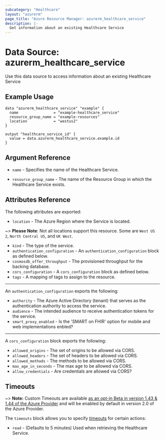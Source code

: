 ```yaml
---
subcategory: "Healthcare"
layout: "azurerm"
page_title: "Azure Resource Manager: azurerm_healthcare_service"
description: |-
  Get information about an existing Healthcare Service
---
```


# Data Source: azurerm_healthcare_service

Use this data source to access information about an existing Healthcare Service

## Example Usage

```hcl
data "azurerm_healthcare_service" "example" {
  name                = "example-healthcare_service"
  resource_group_name = "example-resources"
  location            = "westus2"
}

output "healthcare_service_id" {
  value = data.azurerm_healthcare_service.example.id
}
```

## Argument Reference

* `name` - Specifies the name of the Healthcare Service.

* `resource_group_name` - The name of the Resource Group in which the Healthcare Service exists.

## Attributes Reference

The following attributes are exported:

* `location` - The Azure Region where the Service is located.

~> **Please Note**: Not all locations support this resource. Some are `West US 2`, `North Central US`, and `UK West`. 

* `kind` - The type of the service.
* `authentication_configuration` - An `authentication_configuration` block as defined below.
* `cosmosdb_offer_throughput` - The provisioned throughput for the backing database.
* `cors_configuration` - A `cors_configuration` block as defined below.
* `tags` - A mapping of tags to assign to the resource.

---
An `authentication_configuration` exports the following:

* `authority` - The Azure Active Directory (tenant) that serves as the authentication authority to access the service. 
* `audience` - The intended audience to receive authentication tokens for the service. 
* `smart_proxy_enabled` - Is the 'SMART on FHIR' option for mobile and web implementations enbled?

---
A `cors_configuration` block exports the following:

* `allowed_origins` - The set of origins to be allowed via CORS.
* `allowed_headers` - The set of headers to be allowed via CORS.
* `allowed_methods` - The methods to be allowed via CORS.
* `max_age_in_seconds` - The max age to be allowed via CORS.
* `allow_credentials` - Are credentials are allowed via CORS?


## Timeouts

~> **Note:** Custom Timeouts are available [as an opt-in Beta in version 1.43 & 1.44 of the Azure Provider](/docs/providers/azurerm/guides/2.0-beta.html) and will be enabled by default in version 2.0 of the Azure Provider.

The `timeouts` block allows you to specify [timeouts](https://www.terraform.io/docs/configuration/resources.html#timeouts) for certain actions:

* `read` - (Defaults to 5 minutes) Used when retrieving the Healthcare Service.

